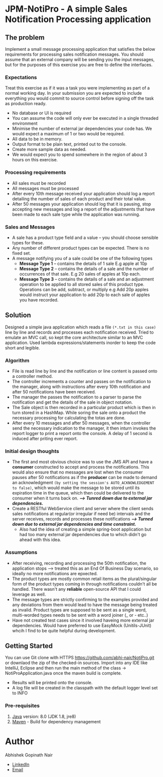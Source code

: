 # JPM-NotiPro - A simple Sales Notification Processing application #

## The problem ##
Implement a small message processing application that satisfies the below requirements for
processing sales notification messages. You should assume that an external company will be sending
you the input messages, but for the purposes of this exercise you are free to define the interfaces.

### Expectations ###
Treat this exercise as if it was a task you were implementing as part of a normal working day. In your submission you are expected to include everything you would commit to source control before signing off the task as production ready.
* No database or UI is required
* You can assume the code will only ever be executed in a single threaded environment
* Minimise the number of external jar dependencies your code has. We would expect a maximum of 1 or two would be required.
* All data to be in memory.
* Output format to be plain text, printed out to the console.
* Create more sample data as needed.
* We would expect you to spend somewhere in the region of about 3 hours on this exercise.

### Processing requirements ###
* All sales must be recorded
* All messages must be processed
* After every 10th message received your application should log a report detailing the number of sales of each product and their total value.
* After 50 messages your application should log that it is pausing, stop accepting new messages and log a report of the adjustments that have been made to each sale type while the application was running.

### Sales and Messages ###
* A sale has a product type field and a value – you should choose sensible types for these.
* Any number of different product types can be expected. There is no fixed set.
* A message notifying you of a sale could be one of the following types
  * **Message Type 1** – contains the details of 1 sale E.g apple at 10p
  * **Message Type 2** – contains the details of a sale and the number of occurrences of that sale. E.g 20 sales of apples at 10p each.
  * **Message Type 3** – contains the details of a sale and an adjustment operation to be applied to all stored sales of this product type. Operations can be add, subtract, or multiply e.g Add 20p apples would instruct your application to add 20p to each sale of apples you have recorded.

## Solution ##
Designed a simple java application which reads a file `(*.txt in this case)` line by line and records and processes each notification received. Tried to emulate an MVC call, so kept the core architecture similar to an MVC application. Used lambda expressions/statements inorder to keep the code short and legible.

### Algorithm ###
* File is read line by line and the notification or line content is passed onto a controller method.
* The controller increments a counter and passes on the notification to the manager, along with instructions after every 10th notification and after 50 notifications have been received.
* The manager the passes the notification to a parser to parse the notification and get the details of the sale in object notation.
* The Sale object is then recorded in a particular product which is then in turn stored in a HashMap. While soring the sale onto a product the necessary processing for calculating the totas are done.
* After every 10 messages and after 50 messages, when the controller send the necessary indication to the manager, it then inturn invokes the report logger to print a report onto the console. A delay of 1 second is induced after priting ever report.

### Initial design thoughts ###
* The first and most obvious choice was to use the JMS API and have a **consumer** constructed to accept and process the notifications. This would also ensure that no messages are lost when the consumer pauses after 50 notifications as if the **producer** can be made to demand an acknowledgment `(by setting the session's AUTO_ACKNOWLEDGEMENT to false)`, which would make the message to be stored until its expiration time in the queue, which then could be delivered to the consumer when it turns back on. **_--> Tunred down due to external jar dependencies._**
* Create a RESTful WebService client and server where the client sends sales notifications at regular(or irregular if need be) intervals and the server receives, records and processes these notifications **_--> Turned down due to external jar dependencies and time constraint._**
  * Also had the idea of creating a simple spring-boot application but had too many external jar dependencies due to which didn't go ahead with this idea.

### Assumptions ###
* After receiving, recording and processing the 50th notification, the application stops --> treated this as an End Of Business Day scenario, so ideally no more notifications are epxected.
* The product types are mostly common retail items as the plural/singular form of the product types coming in through notifications couldn't all be handled. There wasn't any **reliable** open-source API that I could leverage as well.
* The message types are strictly confirming to the examples provided and any deviations from them would lead to have the message being treated as invalid. Product types are supposed to be sent as a single word, multi-worded types needs to be sent with a word joiner (_ or - etc..)
* Have not created test cases since it involved haveing more external jar dependencies. Would have preferred to use EasyMock (Unitils-JUnit) whcih I find to be quite helpful during development.

## Getting Started ##
You can use Git clone with HTTPS https://github.com/abhi-nair/NotiPro.git or downlaod the zip of the checked-in sources. Import into any IDE like IntelliJ, Eclipse and then run the main method of the class -> NotiProApplication.java once the maven build is complete.
* Results will be printed onto the console.
* A log file will be created in the classpath with the default logger level set to INFO

### Pre-requisites ###
 1. [Java](https://docs.oracle.com/javase/8/docs/technotes/guides/install/install_overview.html) version: 8.0 (JDK 1.8, jre8)
 2. [Maven](https://maven.apache.org/install.html) - Build for dependency management
 
# Author #
Abhishek Gopinath Nair
* [LinkedIn](www.linkedin.com/in/AbhishekNair-9891a7082)
* [Email](mailto:36994114+abhi-nair@users.noreply.github.com)
